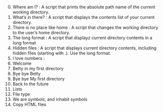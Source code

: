 0. Where am I? : A script that prints the absolute path name of the current working directory.
1. What’s in there? : A script that displays the contents list of your current directory.
2. There is no place like home : A script that changes the working directory to the user’s home directory.
3. The long format : A script that displayz current directory contents in a long format
4. Hidden files : A script that displays current directory contents, including hidden files (starting with .). Use the long format.
5. I love numbers : 
6. Welcome
7. Betty in my first directory
8. Bye bye Betty
9. Bye bye My first directory
10. Back to the future
11. Lists
12. File type
13. We are symbols, and inhabit symbols
14. Copy HTML files